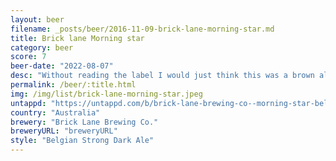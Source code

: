 ```yaml
---
layout: beer
filename: _posts/beer/2016-11-09-brick-lane-morning-star.md
title: Brick lane Morning star
category: beer
score: 7
beer-date: "2022-08-07"
desc: "Without reading the label I would just think this was a brown ale. It’s a pretty good brown ale"
permalink: /beer/:title.html
img: /img/list/brick-lane-morning-star.jpeg
untappd: "https://untappd.com/b/brick-lane-brewing-co--morning-star-belgian-dark-ale/4266776"
country: "Australia"
brewery: "Brick Lane Brewing Co."
breweryURL: "breweryURL"
style: "Belgian Strong Dark Ale"
---
```


